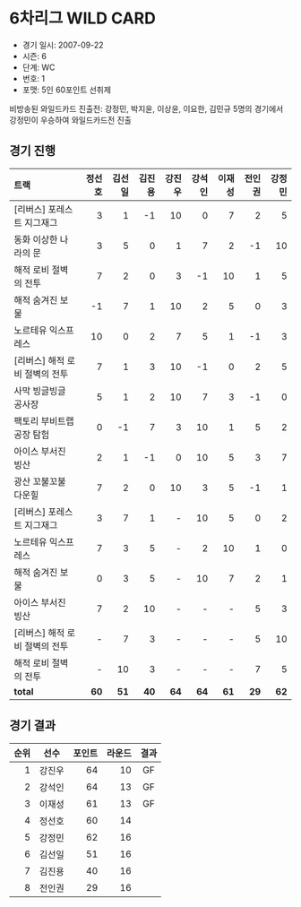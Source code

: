 # 6차리그 WILD CARD

- 경기 일시: 2007-09-22
- 시즌: 6
- 단계: WC
- 번호: 1
- 포맷: 5인 60포인트 선취제



비방송된 와일드카드 진출전: 강정민, 박지윤, 이상윤, 이요한, 김민규 5명의 경기에서 강정민이 우승하여 와일드카드전 진출

## 경기 진행

| 트랙 | 정선호 | 김선일 | 김진용 | 강진우 | 강석인 | 이재성 | 전인권 | 강정민 |
|:---|---:|---:|---:|---:|---:|---:|---:|---:|
| [리버스] 포레스트 지그재그 | 3 | 1 | -1 | 10 | 0 | 7 | 2 | 5 |
| 동화 이상한 나라의 문 | 3 | 5 | 0 | 1 | 7 | 2 | -1 | 10 |
| 해적 로비 절벽의 전투 | 7 | 2 | 0 | 3 | -1 | 10 | 1 | 5 |
| 해적 숨겨진 보물 | -1 | 7 | 1 | 10 | 2 | 5 | 0 | 3 |
| 노르테유 익스프레스 | 10 | 0 | 2 | 7 | 5 | 1 | -1 | 3 |
| [리버스] 해적 로비 절벽의 전투 | 7 | 1 | 3 | 10 | -1 | 0 | 2 | 5 |
| 사막 빙글빙글 공사장 | 5 | 1 | 2 | 10 | 7 | 3 | -1 | 0 |
| 팩토리 부비트랩 공장 탐험 | 0 | -1 | 7 | 3 | 10 | 1 | 5 | 2 |
| 아이스 부서진 빙산 | 2 | 1 | -1 | 0 | 10 | 5 | 3 | 7 |
| 광산 꼬불꼬불 다운힐 | 7 | 2 | 0 | 10 | 3 | 5 | -1 | 1 |
| [리버스] 포레스트 지그재그 | 3 | 7 | 1 | - | 10 | 5 | 0 | 2 |
| 노르테유 익스프레스 | 7 | 3 | 5 | - | 2 | 10 | 1 | 0 |
| 해적 숨겨진 보물 | 0 | 3 | 5 | - | 10 | 7 | 2 | 1 |
| 아이스 부서진 빙산 | 7 | 2 | 10 | - | - | - | 5 | 3 |
| [리버스] 해적 로비 절벽의 전투 | - | 7 | 3 | - | - | - | 5 | 10 |
| 해적 로비 절벽의 전투 | - | 10 | 3 | - | - | - | 7 | 5 |
| __total__ | __60__ | __51__ | __40__ | __64__ | __64__ | __61__ | __29__ | __62__ |




## 경기 결과

| 순위 | 선수 | 포인트 | 라운드 | 결과 |
|---:|:---:|---:|---:|:---:|
| 1 | 강진우 | 64 | 10 | GF |
| 2 | 강석인 | 64 | 13 | GF |
| 3 | 이재성 | 61 | 13 | GF |
| 4 | 정선호 | 60 | 14 |  |
| 5 | 강정민 | 62 | 16 |  |
| 6 | 김선일 | 51 | 16 |  |
| 7 | 김진용 | 40 | 16 |  |
| 8 | 전인권 | 29 | 16 |  |

